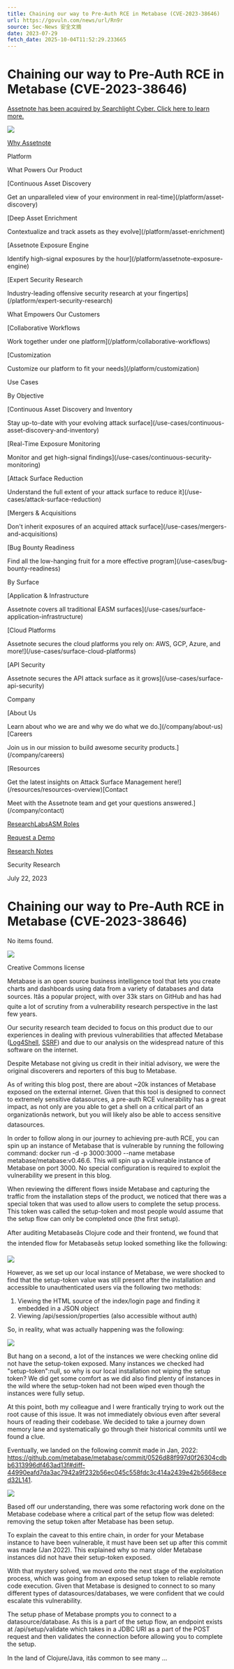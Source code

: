 ```yaml
---
title: Chaining our way to Pre-Auth RCE in Metabase (CVE-2023-38646)
url: https://govuln.com/news/url/Rn9r
source: Sec-News 安全文摘
date: 2023-07-29
fetch_date: 2025-10-04T11:52:29.233665
---
```


# Chaining our way to Pre-Auth RCE in Metabase (CVE-2023-38646)

[Assetnote has been acquired by Searchlight Cyber. Click here to learn more.](https://www.assetnote.io/acquisition?ref=banner)

[![](https://cdn.prod.website-files.com/6422e507d5004f85d107063a/6798e2df001e0d7d5c33a901_AN%20x%20SLC_Logo_Col_White.svg)](/)

[Why Assetnote](/why-assetnote)

Platform

What Powers Our Product

[Continuous Asset Discovery

Get an unparalleled view of your environment in real-time](/platform/asset-discovery)

[Deep Asset Enrichment

Contextualize and track assets as they evolve](/platform/asset-enrichment)

[Assetnote Exposure Engine

Identify high-signal exposures by the hour](/platform/assetnote-exposure-engine)

[Expert Security Research

Industry-leading offensive security research at your fingertips](/platform/expert-security-research)

What Empowers Our Customers

[Collaborative Workflows

Work together under one platform](/platform/collaborative-workflows)

[Customization

Customize our platform to fit your needs](/platform/customization)

Use Cases

By Objective

[Continuous Asset Discovery and Inventory

Stay up-to-date with your evolving attack surface](/use-cases/continuous-asset-discovery-and-inventory)

[Real-Time Exposure Monitoring

Monitor and get high-signal findings](/use-cases/continuous-security-monitoring)

[Attack Surface Reduction

Understand the full extent of your attack surface to reduce it](/use-cases/attack-surface-reduction)

[Mergers & Acquisitions

Don't inherit exposures of an acquired attack surface](/use-cases/mergers-and-acquisitions)

[Bug Bounty Readiness

Find all the low-hanging fruit for a more effective program](/use-cases/bug-bounty-readiness)

By Surface

[Application & Infrastructure

Assetnote covers all traditional EASM surfaces](/use-cases/surface-application-infrastructure)

[Cloud Platforms

Assetnote secures the cloud platforms you rely on: AWS, GCP, Azure, and more!](/use-cases/surface-cloud-platforms)

[API Security

Assetnote secures the API attack surface as it grows](/use-cases/surface-api-security)

Company

[About Us

Learn about who we are and why we do what we do.](/company/about-us)[Careers

Join us in our mission to build awesome security products.](/company/careers)

[Resources

Get the latest insights on Attack Surface Management here!](/resources/resources-overview)[Contact

Meet with the Assetnote team and get your questions answered.](/company/contact)

[Research](/resources/research)[Labs](https://labs.assetnote.io)[ASM Roles](https://asmroles.assetnote.io)

[Request a Demo](/demo)

[Research Notes](/resources/research)

Security Research

July 22, 2023

# Chaining our way to Pre-Auth RCE in Metabase (CVE-2023-38646)

No items found.

![](https://cdn.prod.website-files.com/6422e507d5004f85d107063a/653795bb35bc995a6f921d3f_citrixbleed.svg)

Creative Commons license

Metabase is an open source business intelligence tool that lets you create charts and dashboards using data from a variety of databases and data sources. Itâs a popular project, with over 33k stars on GitHub and has had quite a lot of scrutiny from a vulnerability research perspective in the last few years.

Our security research team decided to focus on this product due to our experiences in dealing with previous vulnerabilities that affected Metabase ([Log4Shell](https://github.com/metabase/metabase/security/advisories/GHSA-vmm4-cwrm-38rj), [SSRF](https://nvd.nist.gov/vuln/detail/CVE-2021-41277)) and due to our analysis on the widespread nature of this software on the internet.

Despite Metabase not giving us credit in their initial advisory, we were the original discoverers and reporters of this bug to Metabase.

As of writing this blog post, there are about ~20k instances of Metabase exposed on the external internet. Given that this tool is designed to connect to extremely sensitive datasources, a pre-auth RCE vulnerability has a great impact, as not only are you able to get a shell on a critical part of an organizationâs network, but you will likely also be able to access sensitive datasources.

In order to follow along in our journey to achieving pre-auth RCE, you can spin up an instance of Metabase that is vulnerable by running the following command: <span class="code\_single-line">docker run -d -p 3000:3000 --name metabase metabase/metabase:v0.46.6</span>. This will spin up a vulnerable instance of Metabase on port 3000. No special configuration is required to exploit the vulnerability we present in this blog.

When reviewing the different flows inside Metabase and capturing the traffic from the installation steps of the product, we noticed that there was a special token that was used to allow users to complete the setup process. This token was called the <span class="code\_single-line">setup-token</span> and most people would assume that the setup flow can only be completed once (the first setup).

After auditing Metabaseâs Clojure code and their frontend, we found that the intended flow for Metabaseâs setup looked something like the following:

![](https://cdn.prod.website-files.com/64233a8baf1eba1d72a641d4/659e9c49da973e85aec358af_metabase-setup-flow.png)

However, as we set up our local instance of Metabase, we were shocked to find that the <span class="code\_single-line">setup-token</span> value was still present after the installation and accessible to unauthenticated users via the following two methods:

1. Viewing the HTML source of the index/login page and finding it embedded in a JSON object
2. Viewing <span class="code\_single-line">/api/session/properties</span> (also accessible without auth)

So, in reality, what was actually happening was the following:

![](https://cdn.prod.website-files.com/64233a8baf1eba1d72a641d4/659e9c6b0ee425750060997d_metabase-setup-flow-reality.png)

But hang on a second, a lot of the instances we were checking online did not have the setup-token exposed. Many instances we checked had <span class="code\_single-line">"setup-token":null</span>, so why is our local installation not wiping the setup token? We did get some comfort as we did also find plenty of instances in the wild where the setup-token had not been wiped even though the instances were fully setup.

At this point, both my colleague and I were frantically trying to work out the root cause of this issue. It was not immediately obvious even after several hours of reading their codebase. We decided to take a journey down memory lane and systematically go through their historical commits until we found a clue.

Eventually, we landed on the following commit made in Jan, 2022: <https://github.com/metabase/metabase/commit/0526d88f997d0f26304cdbb6313996df463ad13f#diff-44990eafd7da3ac7942a9f232b56ec045c558fdc3c414a2439e42b5668eced32L141>.

![](https://cdn.prod.website-files.com/64233a8baf1eba1d72a641d4/659e9c77bf8a147d8a9e23af_bad-commit.png)

Based off our understanding, there was some refactoring work done on the Metabase codebase where a critical part of the setup flow was deleted: removing the setup token after Metabase has been setup.

To explain the caveat to this entire chain, in order for your Metabase instance to have been vulnerable, it must have been set up after this commit was made (Jan 2022). This explained why so many older Metabase instances did not have their setup-token exposed.

With that mystery solved, we moved onto the next stage of the exploitation process, which was going from an exposed setup token to reliable remote code execution. Given that Metabase is designed to connect to so many different types of datasources/databases, we were confident that we could escalate this vulnerability.

The setup phase of Metabase prompts you to connect to a datasource/database. As this is a part of the setup flow, an endpoint exists at <span class="code\_single-line">/api/setup/validate</span> which takes in a JDBC URI as a part of the POST request and then validates the connection before allowing you to complete the setup.

In the land of Clojure/Java, itâs common to see many ...
